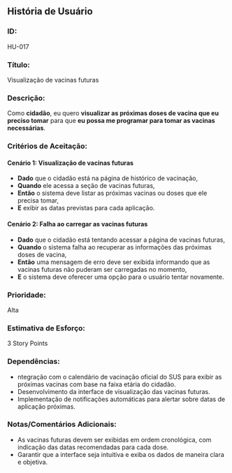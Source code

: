 ## **História de Usuário**

### **ID:**  
HU-017

### **Título:**  
Visualização de vacinas futuras

### **Descrição:**  
Como **cidadão**, eu quero **visualizar as próximas doses de vacina que eu preciso tomar** para que **eu possa me programar para tomar as vacinas necessárias**.

### **Critérios de Aceitação:**

#### Cenário 1: Visualização de vacinas futuras
- **Dado** que o cidadão está na página de histórico de vacinação,
- **Quando** ele acessa a seção de vacinas futuras,
- **Então** o sistema deve listar as próximas vacinas ou doses que ele precisa tomar,
- **E** exibir as datas previstas para cada aplicação.

#### Cenário 2: Falha ao carregar as vacinas futuras 
- **Dado** que o cidadão está tentando acessar a página de vacinas futuras,
- **Quando** o sistema falha ao recuperar as informações das próximas doses de vacina,
- **Então** uma mensagem de erro deve ser exibida informando que as vacinas futuras não puderam ser carregadas no momento,
- **E** o sistema deve oferecer uma opção para o usuário tentar novamente.

### **Prioridade:**  
Alta

### **Estimativa de Esforço:**  
3 Story Points 

### **Dependências:**  
- ntegração com o calendário de vacinação oficial do SUS para exibir as próximas vacinas com base na faixa etária do cidadão.
- Desenvolvimento da interface de visualização das vacinas futuras.
- Implementação de notificações automáticas para alertar sobre datas de aplicação próximas.

### **Notas/Comentários Adicionais:**
- As vacinas futuras devem ser exibidas em ordem cronológica, com indicação das datas recomendadas para cada dose.
- Garantir que a interface seja intuitiva e exiba os dados de maneira clara e objetiva.
